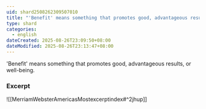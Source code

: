```yaml
---
uid: shard2508262309507010
title: "'Benefit' means something that promotes good, advantageous results, or well-being"
type: shard
categories:
  - english
dateCreated: 2025-08-26T23:09:50+08:00
dateModified: 2025-08-26T23:13:47+08:00
---
```

'Benefit' means something that promotes good, advantageous results, or well-being. 

### Excerpt
![[MerriamWebsterAmericasMostexcerptindex#^2jhup]] 